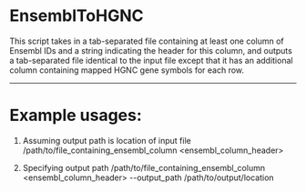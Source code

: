 # EnsemblToHGNC

This script takes in a tab-separated file containing at least one column of Ensembl IDs and a string indicating the
header for this column, and outputs a tab-separated file identical to the input file except that it has an additional
column containing mapped HGNC gene symbols for each row.

--------------------------------------------------------------------------------------------------------------------
# Example usages:
1. Assuming output path is location of input file
/path/to/file_containing_ensembl_column <ensembl_column_header>

2. Specifying output path
/path/to/file_containing_ensembl_column <ensembl_column_header> --output_path /path/to/output/location
